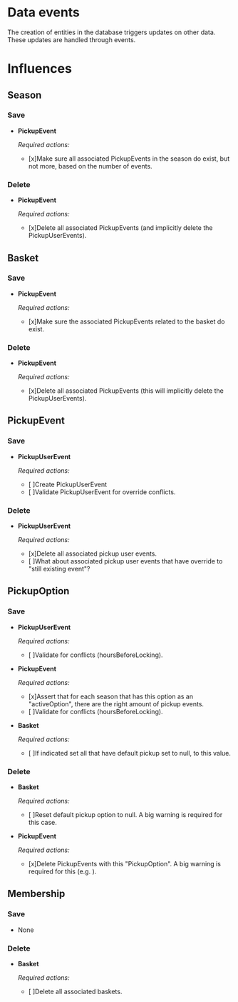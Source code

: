 # Data events

The creation of entities in the database triggers updates on other data. These updates are handled
through events.


# Influences
## Season
### Save
- **PickupEvent**

  *Required actions:*
  - [x]Make sure all associated PickupEvents in the season do exist, but not more, based on the number of events.

### Delete
- **PickupEvent**

  *Required actions:*
  - [x]Delete all associated PickupEvents (and implicitly delete the PickupUserEvents).

## Basket
### Save
- **PickupEvent**

  *Required actions:*  
  - [x]Make sure the associated PickupEvents related to the basket do exist.

### Delete
- **PickupEvent**

  *Required actions:*
  - [x]Delete all associated PickupEvents (this will implicitly delete the PickupUserEvents).

## PickupEvent
### Save
- **PickupUserEvent**

  *Required actions:*
  - [ ]Create PickupUserEvent
  - [ ]Validate PickupUserEvent for override conflicts.
### Delete
- **PickupUserEvent**

  *Required actions:*
  - [x]Delete all associated pickup user events.
  - [ ]What about associated pickup user events that have  override to "still existing event"?

## PickupOption
### Save
- **PickupUserEvent**

  *Required actions:*
  - [ ]Validate for conflicts (hoursBeforeLocking).

- **PickupEvent**

  *Required actions:*
  - [x]Assert that for each season that has this option as an "activeOption", there are the right amount of pickup events.
  - [ ]Validate for conflicts (hoursBeforeLocking).
- **Basket**

  *Required actions:*  
  - [ ]If indicated set all that have default pickup set to null, to this value.

### Delete
- **Basket**

  *Required actions:*
  - [ ]Reset default pickup option to null. A big warning is required for this case.

- **PickupEvent**

  *Required actions:*
  - [x]Delete PickupEvents with this "PickupOption". A big warning is required for this (e.g. ).

## Membership
### Save
- None

### Delete
- **Basket**

  *Required actions:*
  - [ ]Delete all associated baskets.
